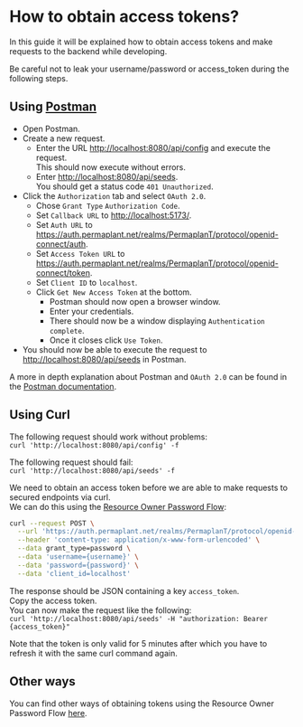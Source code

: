 # How to obtain access tokens?

In this guide it will be explained how to obtain access tokens and make requests to the backend while developing.

Be careful not to leak your username/password or access_token during the following steps.

## Using [Postman](https://www.postman.com/)

- Open Postman.
- Create a new request.
  - Enter the URL <http://localhost:8080/api/config> and execute the request.  
    This should now execute without errors.
  - Enter <http://localhost:8080/api/seeds>.  
    You should get a status code `401 Unauthorized`.
- Click the `Authorization` tab and select `OAuth 2.0`.
  - Chose `Grant Type` `Authorization Code`.
  - Set `Callback URL` to <http://localhost:5173/>.
  - Set `Auth URL` to <https://auth.permaplant.net/realms/PermaplanT/protocol/openid-connect/auth>.
  - Set `Access Token URL` to <https://auth.permaplant.net/realms/PermaplanT/protocol/openid-connect/token>.
  - Set `Client ID` to `localhost`.
  - Click `Get New Access Token` at the bottom.
    - Postman should now open a browser window.
    - Enter your credentials.
    - There should now be a window displaying `Authentication complete`.
    - Once it closes click `Use Token`.
- You should now be able to execute the request to <http://localhost:8080/api/seeds> in Postman.

A more in depth explanation about Postman and `OAuth 2.0` can be found in the [Postman documentation](https://learning.postman.com/docs/sending-requests/authorization/oauth-20/).

## Using Curl

The following request should work without problems:  
`curl 'http://localhost:8080/api/config' -f`

The following request should fail:  
`curl 'http://localhost:8080/api/seeds' -f`

We need to obtain an access token before we are able to make requests to secured endpoints via curl.  
We can do this using the [Resource Owner Password Flow](https://auth0.com/docs/get-started/authentication-and-authorization-flow/resource-owner-password-flow):

```bash
curl --request POST \
  --url 'https://auth.permaplant.net/realms/PermaplanT/protocol/openid-connect/token' \
  --header 'content-type: application/x-www-form-urlencoded' \
  --data grant_type=password \
  --data 'username={username}' \
  --data 'password={password}' \
  --data 'client_id=localhost'
```

The response should be JSON containing a key `access_token`.  
Copy the access token.  
You can now make the request like the following:  
`curl 'http://localhost:8080/api/seeds' -H "authorization: Bearer {access_token}"`

Note that the token is only valid for 5 minutes after which you have to refresh it with the same curl command again.

## Other ways

You can find other ways of obtaining tokens using the Resource Owner Password Flow [here](https://auth0.com/docs/get-started/authentication-and-authorization-flow/call-your-api-using-resource-owner-password-flow#example-post-to-token-url).
